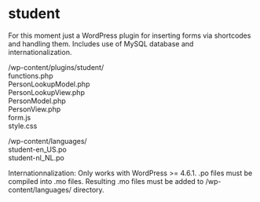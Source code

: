 # student
For this moment just a WordPress plugin for inserting forms via shortcodes and handling them.
Includes use of MySQL database and internationalization.
  
/wp-content/plugins/student/  
  functions.php  
  PersonLookupModel.php  
  PersonLookupView.php  
  PersonModel.php  
  PersonView.php  
  form.js  
  style.css  
  
/wp-content/languages/  
  student-en_US.po  
  student-nl_NL.po  
  
Internationnalization:
Only works with WordPress >= 4.6.1. .po files must be compiled into .mo files. Resulting .mo files must be added to /wp-content/languages/ directory.
